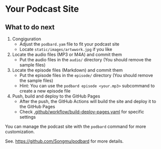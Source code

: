 # Your Podcast Site

## What to do next

1. Congiguration
    - Adjust the `podbard.yam` file to fit your podcast site
    - Locate `static/images/artwwork.jpg` if you like
2. Locate the audio files (MP3 or M4A) and commit them
    - Put the audio files in the `audio/` directory (You should remove the sample files)
3. Locate the episode files (Markdown) and commit them
    - Put the episode files in the `episode/` directory (You should remove the sample files)
    - Hint: You can use the `podbard episode <your.mp3>` subcommand to create a new episode file
4. Push, build and deploy to the GitHub Pages
    - After the push, the GitHub Actions will build the site and deploy it to the GitHub Pages
    - Check [.github/workflow/build-deploy-pages.yaml](./.github/workflow/build-deploy-pages.yaml) for specific settings

You can manage the podcast site with the `podbard` command for more customization.

See. <https://github.com/Songmu/podbard> for more details.

